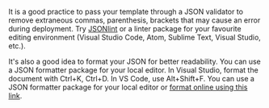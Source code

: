 <P>It is a good practice to pass your template through a JSON validator to remove extraneous commas, parenthesis, brackets that may cause an error during deployment. Try <a href="https://jsonlint.com/">JSONlint</a> or a linter package for your favourite editing environment (Visual Studio Code, Atom, Sublime Text, Visual Studio, etc.).
<p>It's also a  good idea to format your JSON for better readability. You can use a JSON  formatter package for your local editor. In Visual Studio, format the document  with Ctrl+K, Ctrl+D. In VS Code, use Alt+Shift+F. You  can use a JSON formatter package for your local editor or&nbsp;<a href="https://www.bing.com/search?q=json+formatter">format online  using this link</a>. 
